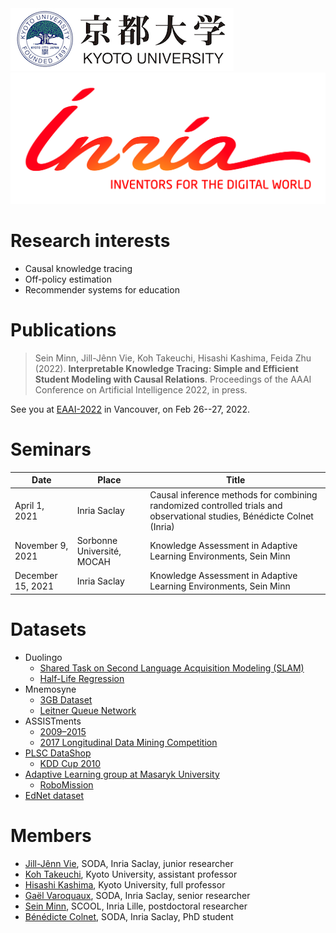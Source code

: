 <div id="logos" class="responsive">
    <a href="https://www.kyoto-u.ac.jp/en/"><img src="/static/img/kyoto.png" /></a>
    <a href="https://team.inria.fr/parietal/"><img src="/static/img/inria.jpg" /></a>
</div>

# Research interests

- Causal knowledge tracing
- Off-policy estimation
- Recommender systems for education

# Publications

> Sein Minn, Jill-Jênn Vie, Koh Takeuchi, Hisashi Kashima, Feida Zhu (2022). **Interpretable Knowledge Tracing: Simple and Efficient Student Modeling with Causal Relations**. Proceedings of the AAAI Conference on Artificial Intelligence 2022, in press.

See you at [EAAI-2022](https://pages.mtu.edu/~lebrown/eaai/) in Vancouver, on Feb 26--27, 2022.

# Seminars

Date | Place | Title
--|--|--
April 1, 2021  |  Inria Saclay  |  Causal inference methods for combining randomized controlled trials and observational studies, Bénédicte Colnet (Inria)
November 9, 2021  |  Sorbonne Université, MOCAH  |  Knowledge Assessment in Adaptive Learning Environments, Sein Minn
December 15, 2021  |  Inria Saclay  |  Knowledge Assessment in Adaptive Learning Environments, Sein Minn

# Datasets

- Duolingo
    - [Shared Task on Second Language Acquisition Modeling (SLAM)](http://sharedtask.duolingo.com)
    - [Half-Life Regression](https://github.com/duolingo/halflife-regression)
- Mnemosyne
    - [3GB Dataset](https://archive.org/details/20140127MnemosynelogsAll.db)
    - [Leitner Queue Network](https://github.com/rddy/leitnerq)
- ASSISTments
    - [2009–2015](https://sites.google.com/site/assistmentsdata/home/assistment-2009-2010-data)
    - [2017 Longitudinal Data Mining Competition](https://sites.google.com/view/assistmentsdatamining)
- [PLSC DataShop](http://pslcdatashop.web.cmu.edu)
    - [KDD Cup 2010](https://pslcdatashop.web.cmu.edu/KDDCup/downloads.jsp)
- [Adaptive Learning group at Masaryk University](https://www.fi.muni.cz/adaptivelearning/?a=data)
	- [RoboMission](https://github.com/adaptive-learning/adaptive-learning-research/tree/master/data/robomission-2019-12)
- [EdNet dataset](https://github.com/riiid/ednet)

# Members

- [Jill-Jênn Vie](https://jjv.ie), SODA, Inria Saclay, junior researcher
- [Koh Takeuchi](https://koh-t.github.io), Kyoto University, assistant professor
- [Hisashi Kashima](https://hkashima.github.io/index_e.html), Kyoto University, full professor
- [Gaël Varoquaux](http://gael-varoquaux.info), SODA, Inria Saclay, senior researcher
- [Sein Minn](https://sites.google.com/view/sein-minn), SCOOL, Inria Lille, postdoctoral researcher
- [Bénédicte Colnet](https://benedictecolnet.github.io), SODA, Inria Saclay, PhD student
